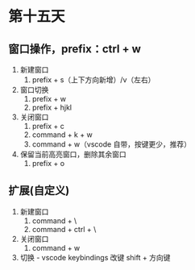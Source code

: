 # 第十五天

## 窗口操作，prefix：ctrl + w

1. 新建窗口
   1. prefix + s（上下方向新增）/v（左右）
2. 窗口切换
   1. prefix + w
   2. prefix + hjkl
3. 关闭窗口
   1. prefix + c
   2. command + k + w
   3. command + w（vscode 自带，按键更少，推荐）
4. 保留当前高亮窗口，删除其余窗口
   1. prefix + o

## 扩展(自定义)

1. 新建窗口
   1. command + \
   2. command + ctrl + \
2. 关闭窗口
   1. command + w
3. 切换 - vscode keybindings 改键 shift + 方向键
